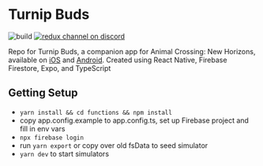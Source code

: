 # Turnip Buds

![build](https://github.com/DMcNamara/turnipBuds/workflows/Test/badge.svg)
[![redux channel on discord](https://img.shields.io/badge/discord-TurnipBuds-61DAFB.svg?style=flat-square)](https://discord.gg/3WTnPhs)


Repo for Turnip Buds, a companion app for Animal Crossing: New Horizons, available on [iOS](https://apps.apple.com/us/app/turnip-buds/id1512791562?ls=1) and [Android](https://play.google.com/store/apps/details?id=com.dmcnamara.turnipbuds&hl=en_US).
Created using React Native, Firebase Firestore, Expo, and TypeScript 


## Getting Setup
- `yarn install && cd functions && npm install`
- copy app.config.example to app.config.ts, set up Firebase project and fill in env vars
- `npx firebase login`
- run `yarn export` or copy over old fsData to seed simulator
- `yarn dev` to start simulators